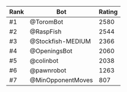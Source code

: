 Rank|Bot|Rating
---|---|---
#1|@ToromBot|2580
#2|@RaspFish|2544
#3|@Stockfish-MEDIUM|2366
#4|@OpeningsBot|2060
#5|@colinbot|2038
#6|@pawnrobot|1263
#7|@MinOpponentMoves|807

